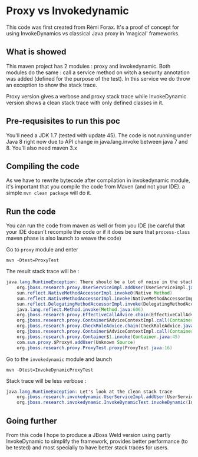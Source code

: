 Proxy vs Invokedynamic
=======

This code was first created from Rémi Forax. It's a proof of concept for using InvokeDynamics vs classical Java proxy in 'magical'
frameworks.

What is showed
-------------

This maven project has 2 modules : proxy and invokedynamic. Both modules do the same : call a service method on witch a security annotation was added (defined for the purpose of the test).
In this service we do throw an exception to show the stack trace.

Proxy version gives a verbose and proxy stack trace while InvokeDynamic version shows a clean stack trace with only defined
classes in it.

Pre-requsisites to run this poc
-------------

You'll need a JDK 1.7 (tested with update 45). The code is not running under Java 8 right now due to API change in java.lang.invoke between java 7 and 8.
You'll also need maven 3.x

Compiling the code
----------

As we have to rewrite bytecode after compilation in invokedynamic module, it's important that you compile the code from Maven (and not your IDE). a
simple `mvn clean package` will do it.

Run the code
----------

You can run the code from maven as well or from you IDE (be careful that your IDE doesn't recompile the code or if it does be sure that `process-class` maven phase is also launch to weave the code)

Go to `proxy` module and enter

`mvn -Dtest=ProxyTest`

The result stack trace will be :

```java
java.lang.RuntimeException: There should be a lot of noise in the stacktrace
    org.jboss.research.proxy.UserServiceImpl.addUser(UserServiceImpl.java:8)
    sun.reflect.NativeMethodAccessorImpl.invoke0(Native Method)
    sun.reflect.NativeMethodAccessorImpl.invoke(NativeMethodAccessorImpl.java:57)
    sun.reflect.DelegatingMethodAccessorImpl.invoke(DelegatingMethodAccessorImpl.java:43)
    java.lang.reflect.Method.invoke(Method.java:606)
    org.jboss.research.proxy.EffectiveCallAdvice.chain(EffectiveCallAdvice.java:15)
    org.jboss.research.proxy.Container$AdviceContextImpl.call(Container.java:26)
    org.jboss.research.proxy.CheckRoleAdvice.chain(CheckRoleAdvice.java:19)
    org.jboss.research.proxy.Container$AdviceContextImpl.call(Container.java:26)
    org.jboss.research.proxy.Container$1.invoke(Container.java:45)
    com.sun.proxy.$Proxy4.addUser(Unknown Source)
    org.jboss.research.proxy.ProxyTest.proxy(ProxyTest.java:16)
```

Go to the `invokedynamic` module and launch

`mvn -Dtest=InvokeDynamicProxyTest`

Stack trace will be less verbose :

```java
java.lang.RuntimeException: Let's look at the clean stack trace
    org.jboss.research.invokedynamic.UserServiceImpl.addUser(UserServiceImpl.java:15)
    org.jboss.research.invokedynamic.InvokeDynamicTest.invokeDynamic(InvokeDynamicTest.java:44)
```

Going further
---------

From this code I hope to produce a JBoss Weld version using partly InvokeDynamic to simplify the framework,
provides better performance (to be tested) and most specially to have better stack traces for users.
